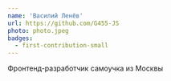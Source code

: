 ```yaml
---
name: 'Василий Ленёв'
url: https://github.com/G455-JS
photo: photo.jpeg
badges:
  - first-contribution-small
---
```


Фронтенд-разработчик самоучка из Москвы
